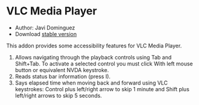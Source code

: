 # VLC Media Player #

* Author: Javi Dominguez
* Download [stable version][2]

This addon provides some accessibility features for VLC Media Player.

1. Allows navigating through the playback controls using Tab and Shift+Tab. To activate a selected control you must click With left mouse button or equivalent NVDA keystroke.
2. Reads status bar information (press I).
3. Says elapsed time when moving back and forward using  VLC keystrokes: Control plus left/right arrow to skip 1 minute and  Shift plus left/right arrows to skip 5 seconds.

[2]: http://addons.nvda-project.org/files/get.php?file=vlc

